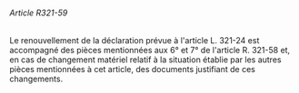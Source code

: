 ###### Article R321-59

Le renouvellement de la déclaration prévue à l'article L. 321-24 est accompagné des pièces mentionnées aux 6° et 7° de l'article R. 321-58 et, en cas de changement matériel relatif à la situation établie par les autres pièces mentionnées à cet article, des documents justifiant de ces changements.

